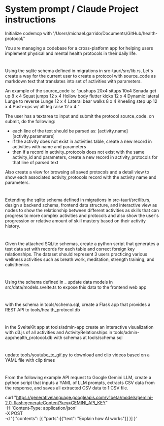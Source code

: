 # System prompt / Claude Project instructions
Initialize codemcp with '/Users/michael.garrido/Documents/GitHub/health-protocol/'

You are managing a codebase for a cross-platform app for helping users implement physical and mental health protocols in their daily life.

# 
Using the sqlite schema defined in migrations in src-tauri/src/lib.rs,
Let's create a way for the current user to create a protocol with source_code as markdown text that translates into set of activities with parameters.

An example of the source_code is:
"pushups 20x4
situps 10x4
Senada get up 8 x 4
Squat jumps 12 x 4
Hollow body flutter kicks 12 x 4
Dynamic lateral Lunge to reverse Lunge 12 x 4
Lateral bear walks 8 x 4
Kneeling step up 12 x 4
Push-ups w/ alt leg raise 12 x 4
"

The user has a textarea to input and submit the protocol source_code. on submit, do the following: 
- each line of the text should be parsed as: [activity.name][activity.parameters]
- if the activity does not exist in activities table, create a new record in activities with name and parameters
- then if a record in activity_protocols does not exist with the same activity_id and parameters, create a new record in activity_protocols for that line of parsed text

Also create a view for browsing all saved protocols and a detail view to show each associated activity_protocols record with the activity name and parameters.

#
Extending the sqlite schema defined in migrations in src-tauri/src/lib.rs,
design a backend schema, frontend data structure, and interactive view as nodes to show the relationship between different activities as skills that can progress to more complex activities and protocols and also show the user's progression or relative amount of skill mastery based on their activity history.

#
Given the attached SQLite schemas, create a python script that generates a test data set with records for each table and correct foreign key relationships. The dataset should represent 3 users practicing various wellness activities such as breath work, meditation, strength training, and calisthenics.

#
Using the schema defined in _ update data models in src/data/models.svelte.ts to expose this data to the frontend web app

#
with the schema in tools/schema.sql, create a Flask app that provides a REST API to tools/health_protocol.db

#
in the SvelteKit app at tools/admin-app create an interactive visualization with d3.js of all activities and ActivityRelationships in tools/admin-app/health_protocol.db with schemas at tools/schema.sql

#
update tools/youtube_to_gif.py to download and clip videos based on a YAML file with clip times

#
From the following example API request to Google Gemini LLM, create a python script that inputs a YAML of LLM prompts, extracts CSV data from the response, and saves all extracted CSV data to 1 CSV file.

curl "https://generativelanguage.googleapis.com/v1beta/models/gemini-2.0-flash:generateContent?key=GEMINI_API_KEY" \
-H 'Content-Type: application/json' \
-X POST \
-d '{
  "contents": [{
    "parts":[{"text": "Explain how AI works"}]
    }]
   }'
